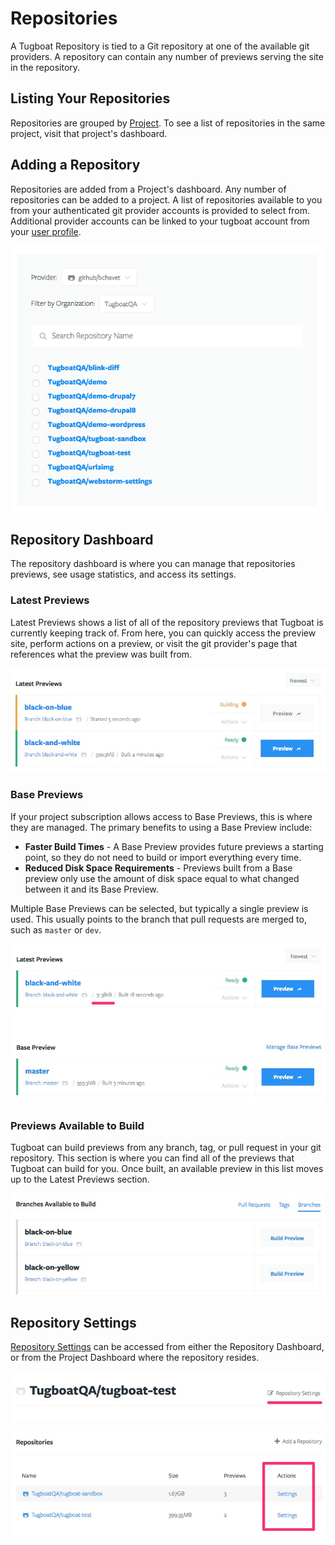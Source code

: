 # Repositories

A Tugboat Repository is tied to a Git repository at one of the available git
providers. A repository can contain any number of previews serving the site in
the repository.

## Listing Your Repositories

Repositories are grouped by [Project](../projects/index.md). To see a list of
repositories in the same project, visit that project's dashboard.

## Adding a Repository

Repositories are added from a Project's dashboard. Any number of repositories
can be added to a project. A list of repositories available to you from your
authenticated git provider accounts is provided to select from. Additional
provider accounts can be linked to your tugboat account from your [user
profile](../profile).

![Add a Repository](_images/add-a-repository.png)

## Repository Dashboard

The repository dashboard is where you can manage that repositories previews, see
usage statistics, and access its settings.

### Latest Previews

Latest Previews shows a list of all of the repository previews that Tugboat is
currently keeping track of. From here, you can quickly access the preview site,
perform actions on a preview, or visit the git provider's page that references
what the preview was built from.

![Latest Previews](_images/latest-previews.jpg)

### Base Previews

If your project subscription allows access to Base Previews, this is where they
are managed. The primary benefits to using a Base Preview include:

* **Faster Build Times** - A Base Preview provides future previews a starting
  point, so they do not need to build or import everything every time.
* **Reduced Disk Space Requirements** - Previews built from a Base preview only
  use the amount of disk space equal to what changed between it and its Base
  Preview.

Multiple Base Previews can be selected, but typically a single preview is used.
This usually points to the branch that pull requests are merged to, such as
`master` or `dev`.

![Base Preview After](_images/base-preview-after.jpg)

### Previews Available to Build

Tugboat can build previews from any branch, tag, or pull request in your git
repository. This section is where you can find all of the previews that Tugboat
can build for you. Once built, an available preview in this list moves up to the
Latest Previews section.

![Available To Build](_images/available-to-build.jpg)

## Repository Settings

[Repository Settings](settings/index.md) can be accessed from either the
Repository Dashboard, or from the Project Dashboard where the repository
resides.

![Repository Dashboard Title](_images/repo-settings-link.jpg)

![Project Dashboard table](_images/repo-settings-links.jpg)
